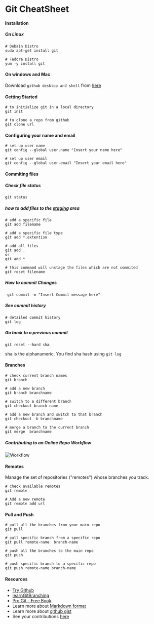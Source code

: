 # Git CheatSheet


#### Installation
	
##### On Linux 

	# Debain Distro
	sudo apt-get install git

	# Fedora Distro
	yum -y install git


#### On windows and Mac

Download `github desktop and shell` from [here](https://desktop.github.com/)

#### Getting Started

	# to initialize git in a local directory
	git init

	# to clone a repo from github
	git clone url
  
#### Configuring your name and email 

	# set up user name
	git config --global user.name "Insert your name here"

	# set up user email
	git config --global user.email "Insert your email here"

    
#### Commiting files

##### Check file status

	git status


##### how to add files to the [staging](http://gitready.com/beginner/2009/01/18/the-staging-area.html) area 
	
	# add a specific file
	git add filename

	# add a specific file type
	git add *.extention

	# add all files
	git add .
	or 
	git add *

	# this command will unstage the files which are not commited
	git reset filename

 
#####  How to commit Changes
 
	 git commit -m "Insert Commit message here"

##### See commit history

	# detailed commit history
	git log

##### Go back to a previous commit

	git reset --hard sha

sha is the alphanumeric. You find sha hash using `git log`

#### Branches

	# check current branch names
	git branch

	# add a new branch
	git branch branchname

	# switch to a different branch
	git checkout branch name

	# add a new branch and switch to that branch
	git checkout -b branchname   

	# merge a branch to the current branch
	git merge  branchname

##### Contributing to an Online Repo Workflow

![Workflow](https://camo.githubusercontent.com/7e30d597ecfa19d80b573db63799ecf6d58a6525/687474703a2f2f69726f6e626f6172642d637572726963756c756d2d636f6e74656e742e73332e616d617a6f6e6177732e636f6d2f66726f6e742d656e642f6c61622d6173736574732f6769742d776f726b666c6f772d352e706e67)


#### Remotes

Manage the set of repositories ("remotes") whose branches you track.

	# check available remotes
	git remote 

	# Add a new remote 
	git remote add url

#### Pull and Push

	# pull all the branches from your main repo 
	git pull 

	# pull specific branch from a specific repo
	git pull remote-name  branch-name 

	# push all the branches to the main repo
	git push 

	# push specific branch to a specific repo
	git push remote-name branch-name

#### Resources 

* [Try Github](https://try.github.io)
* [learnGitBranching](http://pcottle.github.io/learnGitBranching/?NODEMO)
* [Pro Git - Free Book](http://git-scm.com/book)
* Learn more about [Markdown format](https://guides.github.com/features/mastering-markdown/)
* Learn more about [github gist](https://gist.github.com/)
* See your contributions [here](http://kjscecodecell.com/Contributions) 
